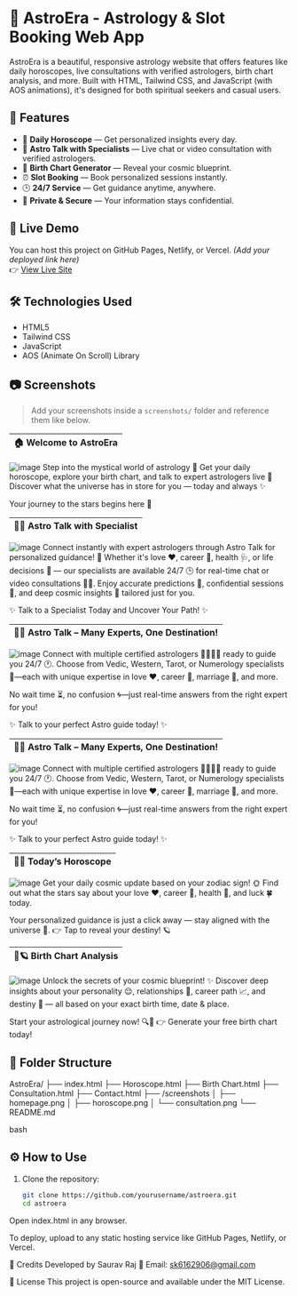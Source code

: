 # 🔮 AstroEra - Astrology & Slot Booking Web App

AstroEra is a beautiful, responsive astrology website that offers features like daily horoscopes, live consultations with verified astrologers, birth chart analysis, and more. Built with HTML, Tailwind CSS, and JavaScript (with AOS animations), it's designed for both spiritual seekers and casual users.

## 🌟 Features

- 🔭 **Daily Horoscope** — Get personalized insights every day.
- 💬 **Astro Talk with Specialists** — Live chat or video consultation with verified astrologers.
- 📅 **Birth Chart Generator** — Reveal your cosmic blueprint.
- ⏰ **Slot Booking** — Book personalized sessions instantly.
- 🕒 **24/7 Service** — Get guidance anytime, anywhere.
- 🔐 **Private & Secure** — Your information stays confidential.

## 🚀 Live Demo

You can host this project on GitHub Pages, Netlify, or Vercel. *(Add your deployed link here)*  
👉 [View Live Site](https://your-site-link.com)

## 🛠️ Technologies Used

- HTML5  
- Tailwind CSS  
- JavaScript  
- AOS (Animate On Scroll) Library

## 📷 Screenshots

> Add your screenshots inside a `screenshots/` folder and reference them like below.

| 🏠 Welcome to AstroEra |
|-------------------------|
![image](https://github.com/user-attachments/assets/78cd881b-bc53-497e-bd34-ab78dd18a255)
Step into the mystical world of astrology 🌌
Get your daily horoscope, explore your birth chart, and talk to expert astrologers live 🔮
Discover what the universe has in store for you — today and always ✨

Your journey to the stars begins here 🚀

| 💬🔮 Astro Talk with Specialist |
|----------------------------------|
![image](https://github.com/user-attachments/assets/4dcd4d8d-1041-4aa9-baf8-ad1bb39f675a)
Connect instantly with expert astrologers through Astro Talk for personalized guidance! 🌟 Whether it's love ❤️, career 💼, health 🩺, or life decisions 🔀 — our specialists are available 24/7 🕒 for real-time chat or video consultations 📱🎥.
Enjoy accurate predictions 🧿, confidential sessions 🔐, and deep cosmic insights 🌌 tailored just for you.

✨ Talk to a Specialist Today and Uncover Your Path! ✨

| 🔮💬 Astro Talk – Many Experts, One Destination! |
|---------------------------------------------------|
![image](https://github.com/user-attachments/assets/35151acb-3522-4498-967f-2eb54c4bb18b)
Connect with multiple certified astrologers 🧙‍♂️🧙‍♀️ ready to guide you 24/7 🕐. Choose from Vedic, Western, Tarot, or Numerology specialists 🌟—each with unique expertise in love ❤️, career 💼, marriage 💍, and more.

No wait time ⏳, no confusion 🌀—just real-time answers from the right expert for you!

✨ Talk to your perfect Astro guide today! ✨

| 🔮💬 Astro Talk – Many Experts, One Destination! |
|---------------------------------------------------|
![image](https://github.com/user-attachments/assets/770b6375-8078-4f74-afad-55de788af0d9)
Connect with multiple certified astrologers 🧙‍♂️🧙‍♀️ ready to guide you 24/7 🕐. Choose from Vedic, Western, Tarot, or Numerology specialists 🌟—each with unique expertise in love ❤️, career 💼, marriage 💍, and more.

No wait time ⏳, no confusion 🌀—just real-time answers from the right expert for you!

✨ Talk to your perfect Astro guide today! ✨

| 🔮✨ Today’s Horoscope |
|-------------------------|
![image](https://github.com/user-attachments/assets/48b1efc9-e4a8-433f-afa7-4faa60f84661)
Get your daily cosmic update based on your zodiac sign! 🌞
Find out what the stars say about your love ❤️, career 💼, health 💪, and luck 🍀 today.

Your personalized guidance is just a click away — stay aligned with the universe 🌌.
👉 Tap to reveal your destiny! 🪐


| 📅🪐 Birth Chart Analysis |
|----------------------------|
![image](https://github.com/user-attachments/assets/6eb84b41-7dae-462e-bf87-108376a26dfb)
Unlock the secrets of your cosmic blueprint! ✨
Discover deep insights about your personality 😌, relationships 💞, career path 📈, and destiny 🌟 — all based on your exact birth time, date & place.

Start your astrological journey now! 🔍🌌
👉 Generate your free birth chart today!



## 📁 Folder Structure

AstroEra/
├── index.html
├── Horoscope.html
├── Birth Chart.html
├── Consultation.html
├── Contact.html
├── /screenshots
│ ├── homepage.png
│ ├── horoscope.png
│ └── consultation.png
└── README.md

bash

## ⚙️ How to Use

1. Clone the repository:
   ```bash
   git clone https://github.com/yourusername/astroera.git
   cd astroera
Open index.html in any browser.

To deploy, upload to any static hosting service like GitHub Pages, Netlify, or Vercel.

🙌 Credits
Developed by Saurav Raj
📧 Email: sk6162906@gmail.com

📜 License
This project is open-source and available under the MIT License.

